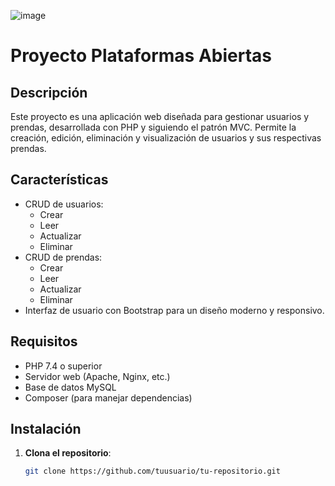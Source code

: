 ![image](https://github.com/user-attachments/assets/732b6213-62a6-4036-a875-a75f19f4bac6)

# Proyecto Plataformas Abiertas

## Descripción
Este proyecto es una aplicación web diseñada para gestionar usuarios y prendas, desarrollada con PHP y siguiendo el patrón MVC. Permite la creación, edición, eliminación y visualización de usuarios y sus respectivas prendas.

## Características
- CRUD de usuarios:
  - Crear
  - Leer
  - Actualizar
  - Eliminar
- CRUD de prendas:
  - Crear
  - Leer
  - Actualizar
  - Eliminar
- Interfaz de usuario con Bootstrap para un diseño moderno y responsivo.

## Requisitos
- PHP 7.4 o superior
- Servidor web (Apache, Nginx, etc.)
- Base de datos MySQL
- Composer (para manejar dependencias)

## Instalación
1. **Clona el repositorio**:
   ```bash
   git clone https://github.com/tuusuario/tu-repositorio.git

